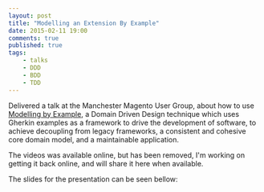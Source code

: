 ```yaml
---
layout: post
title: "Modelling an Extension By Example"
date: 2015-02-11 19:00
comments: true
published: true
tags:
    - talks
    - DDD
    - BDD
    - TDD
---
```


Delivered a talk at the Manchester Magento User Group, about how to use [Modelling by
Example](http://stakeholderwhisperer.com/posts/2014/10/introducing-modelling-by-example),
a Domain Driven Design technique which uses Gherkin examples as a framework to
drive the development of software, to achieve decoupling from legacy
frameworks, a consistent and cohesive core domain model, and a maintainable
application.

The videos was available online, but has been removed, I'm working on getting
it back online, and will share it here when available.

The slides for the presentation can be seen bellow:

<script async class="speakerdeck-embed"
data-id="3a1b04e7373b43248587bcdeee3e6d78" data-ratio="1.77777777777778"
src="//speakerdeck.com/assets/embed.js"></script>
